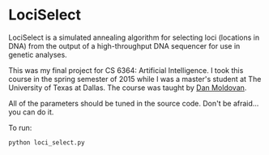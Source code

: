 LociSelect
============

LociSelect is a simulated annealing algorithm for selecting loci (locations in DNA) from the output of a high-throughput DNA sequencer for use in genetic analyses.

This was my final project for CS 6364: Artificial Intelligence. I took this course in the spring semester of 2015 while I was a master's student at The University of Texas at Dallas. The course was taught by [Dan Moldovan](http://www.hlt.utdallas.edu/~moldovan/).

All of the parameters should be tuned in the source code. Don't be afraid... you can do it.

To run:

<code>python loci_select.py</code>
